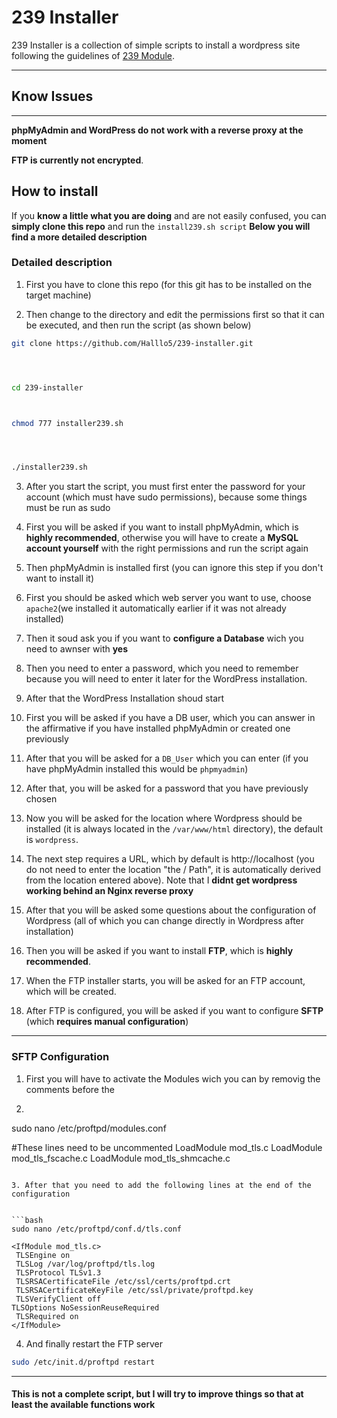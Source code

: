 # 239 Installer

239 Installer is a collection of simple scripts to install a wordpress site following the guidelines of [239 Module](https://bbz.macherit.ch/m239_main/).

---

## Know Issues

---

**phpMyAdmin and WordPress do not work with a reverse proxy at the moment**

**FTP is currently not encrypted**.

## How to install

If you **know a little what you are doing** and are not easily confused, you can **simply clone this repo** and run the `install239.sh script`
**Below you will find a more detailed description**

### Detailed description

1. First you have to clone this repo (for this git has to be installed on the target machine)
  
2. Then change to the directory and edit the permissions first so that it can be executed, and then run the script (as shown below)
  

```bash
git clone https://github.com/Halllo5/239-installer.git




cd 239-installer



chmod 777 installer239.sh




./installer239.sh
```

3. After you start the script, you must first enter the password for your account (which must have sudo permissions), because some things must be run as sudo
  
4. First you will be asked if you want to install phpMyAdmin, which is **highly recommended**, otherwise you will have to create a **MySQL account yourself** with the right permissions and run the script again
  
5. Then phpMyAdmin is installed first (you can ignore this step if you don't want to install it)
  
6. First you should be asked which web server you want to use, choose `apache2`(we installed it automatically earlier if it was not already installed)
  
7. Then it soud ask you if you want to **configure a Database** wich you need to awnser with **yes**
  
8. Then you need to enter a password, which you need to remember because you will need to enter it later for the WordPress installation.
  
9. After that the WordPress Installation shoud start
  
10. First you will be asked if you have a DB user, which you can answer in the affirmative if you have installed phpMyAdmin or created one previously
  
11. After that you will be asked for a `DB_User` which you can enter (if you have phpMyAdmin installed this would be `phpmyadmin`)
  
12. After that, you will be asked for a password that you have previously chosen
  
13. Now you will be asked for the location where Wordpress should be installed (it is always located in the `/var/www/html` directory), the default is `wordpress`.
  
14. The next step requires a URL, which by default is http://localhost (you do not need to enter the location "the / Path", it is automatically derived from the location entered above). Note that I **didnt get wordpress working behind an Nginx reverse proxy**
  
15. After that you will be asked some questions about the configuration of Wordpress (all of which you can change directly in Wordpress after installation)
  
16. Then you will be asked if you want to install **FTP**, which is **highly recommended**.
  
17. When the FTP installer starts, you will be asked for an FTP account, which will be created.
  
18. After FTP is configured, you will be asked if you want to configure **SFTP** (which **requires manual configuration**)
  

---

### SFTP Configuration

1. First you will have to activate the Modules wich you can by removig the comments before the
  
2. ```bash
  sudo nano /etc/proftpd/modules.conf
  
  #These lines need to be uncommented 
  LoadModule mod_tls.c 
  LoadModule mod_tls_fscache.c
  LoadModule mod_tls_shmcache.c
  
  ```
  
3. After that you need to add the following lines at the end of the configuration
  

```bash
sudo nano /etc/proftpd/conf.d/tls.conf
```

```
<IfModule mod_tls.c>
 TLSEngine on
 TLSLog /var/log/proftpd/tls.log
 TLSProtocol TLSv1.3
 TLSRSACertificateFile /etc/ssl/certs/proftpd.crt
 TLSRSACertificateKeyFile /etc/ssl/private/proftpd.key
 TLSVerifyClient off
TLSOptions NoSessionReuseRequired
 TLSRequired on
</IfModule>
```

4. And finally restart the FTP server
  

```bash
sudo /etc/init.d/proftpd restart
```

---

#### This is not a complete script, but I will try to improve things so that at least the available functions work